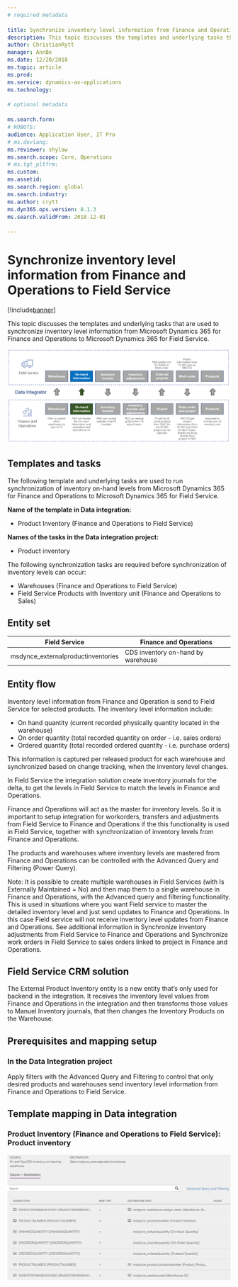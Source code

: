 ```yaml
---
# required metadata

title: Synchronize inventory level information from Finance and Operations to Field Service 
description: This topic discusses the templates and underlying tasks that are used to synchronize inventory level information from Microsoft Dynamics 365 for Finance and Operations to Microsoft Dynamics 365 for Field Service.
author: ChristianRytt
manager: AnnBe
ms.date: 12/20/2018
ms.topic: article
ms.prod: 
ms.service: dynamics-ax-applications
ms.technology: 

# optional metadata

ms.search.form: 
# ROBOTS: 
audience: Application User, IT Pro
# ms.devlang: 
ms.reviewer: shylaw
ms.search.scope: Core, Operations
# ms.tgt_pltfrm: 
ms.custom: 
ms.assetid: 
ms.search.region: global
ms.search.industry: 
ms.author: crytt
ms.dyn365.ops.version: 8.1.3 
ms.search.validFrom: 2018-12-01

---
```


# Synchronize inventory level information from Finance and Operations to Field Service 

[!include[banner](../includes/banner.md)]

This topic discusses the templates and underlying tasks that are used to synchronize inventory level information from Microsoft Dynamics 365 for Finance and Operations to Microsoft Dynamics 365 for Field Service.

[![Synchronization of business processes between Finance and Operations and Field Service](./media/FSOnHandOW.png)](./media/FSOnHandOW.png)

## Templates and tasks
The following template and underlying tasks are used to run synchronization of inventory on-hand levels from Microsoft Dynamics 365 for Finance and Operations to Microsoft Dynamics 365 for Field Service.

**Name of the template in Data integration:**
- Product Inventory (Finance and Operations to Field Service)
  
**Names of the tasks in the Data integration project:**
- Product inventory

The following synchronization tasks are required before synchronization of inventory levels can occur:
- Warehouses (Finance and Operations to Field Service) 
- Field Service Products with Inventory unit (Finance and Operations to Sales) 

## Entity set

| Field Service                      | Finance and Operations                 |
|------------------------------------|----------------------------------------|
| msdynce_externalproductinventories | CDS inventory on-hand by warehouse     |

## Entity flow
Inventory level information from Finance and Operation is send to Field Service for selected products. The inventory level information include: 
- On hand quantity (current recorded physically quantity located in the warehouse)
- On order quantity (total recorded quantity on order - i.e. sales orders)
- Ordered quantity (total recorded ordered quantity - i.e. purchase orders)

This information is captured per released product for each warehouse and synchronized based on change tracking, when the inventory level changes.

In Field Service the integration solution create inventory journals for the delta, to get the levels in Field Service to match the levels in Finance and Operations.

Finance and Operations will act as the master for inventory levels. So it is important to setup integration for workorders, transfers and adjustments from Field Service to Finance and Operations if the this functionality is used in Field Service, together with synchronization of inventory levels from Finance and Operations.

The products and warehouses where inventory levels are mastered from Finance and Operations can be controlled with the Advanced Query and Filtering (Power Query).

Note: It is possible to create multiple warehouses in Field Services (with Is Externally Maintained = No) and then map them to a single warehouse in Finance and Operations, with the Advanced query and filtering functionality. This is used in situations where you want Field service to master the detailed inventory level and just send updates to Finance and Operations. In this case Field service will not receive inventory level updates from Finance and Operations. See additional information in Synchronize inventory adjustments from Field Service to Finance and Operations and Synchronize work orders in Field Service to sales orders linked to project in Finance and Operations.

## Field Service CRM solution
The External Product Inventory entity is a new entity that’s only used for backend in the integration. It receives the inventory level values from Finance and Operations in the integration and then transforms those values to Manuel Inventory journals, that then changes the Inventory Products on the Warehouse. 

## Prerequisites and mapping setup

### In the Data Integration project
Apply filters with the Advanced  Query and Filtering to control that only desired products and warehouses send inventory level information from Finance and Operations to Field Service.

## Template mapping in Data integration

### Product Inventory (Finance and Operations to Field Service): Product inventory

[![Template mapping in Data integration](./media/FSinventoryLevel1.png)](./media/FSinventoryLevel1.png)
